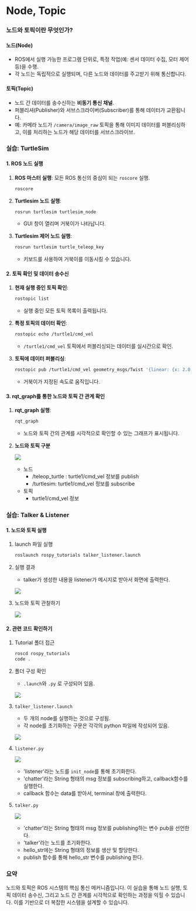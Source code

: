 # Node, Topic

### 노드와 토픽이란 무엇인가?

#### **노드(Node)**

* ROS에서 실행 가능한 프로그램 단위로, 특정 작업(예: 센서 데이터 수집, 모터 제어 등)을 수행.
* 각 노드는 독립적으로 실행되며, 다른 노드와 데이터를 주고받기 위해 통신합니다.

#### **토픽(Topic)**

* 노드 간 데이터를 송수신하는 **비동기 통신 채널**.
* 퍼블리셔(Publisher)와 서브스크라이버(Subscriber)를 통해 데이터가 교환됩니다.
* 예: 카메라 노드가 `/camera/image_raw` 토픽을 통해 이미지 데이터를 퍼블리싱하고, 이를 처리하는 노드가 해당 데이터를 서브스크라이브.

### 실습: TurtleSim

#### 1. ROS 노드 실행

1)  **ROS 마스터 실행**: 모든 ROS 통신의 중심이 되는 `roscore` 실행.

    ```bash
    roscore
    ```
2)  **Turtlesim 노드 실행**:

    ```bash
    rosrun turtlesim turtlesim_node
    ```

    * GUI 창이 열리며 거북이가 나타납니다.
3)  **Turtlesim 제어 노드 실행**:

    ```bash
    rosrun turtlesim turtle_teleop_key
    ```

    * 키보드를 사용하여 거북이를 이동시킬 수 있습니다.

#### 2. 토픽 확인 및 데이터 송수신

1)  **현재 실행 중인 토픽 확인**:

    ```bash
    rostopic list
    ```

    * 실행 중인 모든 토픽 목록이 출력됩니다.
2)  **특정 토픽의 데이터 확인**:

    ```bash
    rostopic echo /turtle1/cmd_vel
    ```

    * `/turtle1/cmd_vel` 토픽에서 퍼블리싱되는 데이터를 실시간으로 확인.
3)  **토픽에 데이터 퍼블리싱**:

    ```bash
    rostopic pub /turtle1/cmd_vel geometry_msgs/Twist '{linear: {x: 2.0}, angular: {z: 1.0}}'
    ```

    * 거북이가 지정된 속도로 움직입니다.

#### 3. rqt\_graph를 통한 노드와 토픽 간 관계 확인

1)  **rqt\_graph 실행**:

    ```bash
    rqt_graph
    ```

    * 노드와 토픽 간의 관계를 시각적으로 확인할 수 있는 그래프가 표시됩니다.
2)  **노드와 토픽 구분**

    ![](https://github.com/user-attachments/assets/b01573f8-88f8-439f-bf5f-70fa3f84275e)

    * 노드
      * /teleop\_turtle : turtle1/cmd\_vel 정보를 publish
      * /turtlesim: turtle1/cmd\_vel 정보를 subscribe
    * 토픽
      * turtle1/cmd\_vel 정보

### 실습: Talker & Listener

#### 1. 노드와 토픽 실행

1)  launch 파일 실행

    ```bash
    roslaunch rospy_tutorials talker_listener.launch
    ```
2)  실행 결과

    * talker가 생성한 내용을 listener가 메시지로 받아서 화면에 출력한다.

    ![](https://user-images.githubusercontent.com/91526930/234394784-a24bfbb2-8f10-443e-b23d-f5dafda2532e.png)
3)  노드와 토픽 관찰하기

    ![](https://user-images.githubusercontent.com/91526930/234394161-ca099b10-639c-466d-9162-7fe709a4a39a.png)

#### 2. 관련 코드 확인하기

1)  Tutorial 폴더 접근

    ```bash
    roscd rospy_tutorials
    code .
    ```
2)  폴더 구성 확인

    * `.launch`와 `.py` 로 구성되어 있음.

    ![](https://user-images.githubusercontent.com/91526930/234396103-730b952f-d540-4871-b962-3101a73b3778.png)
3)  `talker_listener.launch`

    * 두 개의 node를 실행하는 것으로 구성됨.
    * 각 node를 초기화하는 구문은 각각의 python 파일에 작성되어 있음.

    ![](https://user-images.githubusercontent.com/91526930/234396233-154876be-05dc-4bba-b92e-f6e1e1acc233.png)
4)  `listener.py`

    ![](https://user-images.githubusercontent.com/91526930/234396748-210f85b3-f6da-42a1-8e1e-434460f27045.png)

    * 'listener'라는 노드를 `init_node`를 통해 초기화한다.
    * 'chatter'라는 String 형태의 msg 정보를 subscribing하고, callback함수를 실행한다.
    * callback 함수는 data를 받아서, terminal 창에 출력한다.
5)  `talker.py`

    ![](https://user-images.githubusercontent.com/91526930/234398302-2ef57b3a-b3d7-4d62-966b-13475a1e5971.png)

    * 'chatter'라는 String 형태의 msg 정보를 publishing하는 변수 pub을 선언한다.
    * 'talker'라는 노드를 초기화한다.
    * hello\_str에는 String 형태의 정보를 생산 및 할당한다.
    * publish 함수를 통해 hello\_str 변수를 publishing 한다.

### 요약

노드와 토픽은 ROS 시스템의 핵심 통신 메커니즘입니다. 이 실습을 통해 노드 실행, 토픽 데이터 송수신, 그리고 노드 간 관계를 시각적으로 확인하는 과정을 익힐 수 있습니다. 이를 기반으로 더 복잡한 시스템을 설계할 수 있습니다.
